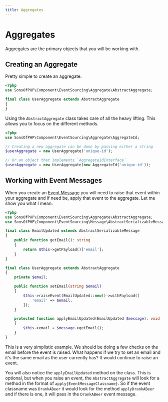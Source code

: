 ```yaml
---
title: Aggregates
---
```


# Aggregates

Aggregates are the primary objects that you will be working with.

## Creating an Aggregate

Pretty simple to create an aggregate.

```php
<?php
use SonsOfPHP\Component\EventSourcing\Aggregate\AbstractAggregate;

final class UserAggregate extends AbstractAggregate
{
}
```

Using the `AbstractAggregate` class takes care of all the heavy lifting. This
allows you to focus on the different methods.

```php
<?php
use SonsOfPHP\Component\EventSourcing\Aggregate\AggregateId;

// Creating a new aggregate can be done by passing either a string
$userAggregate = new UserAggregate('unique-id');

// Or an object that implements `AggregateIdInterface`
$userAggregate = new UserAggregate(new AggregateId('unique-id'));
```

## Working with Event Messages

When you create an [Event Message](../event-messages/index.md) you will need to
raise that event within your aggregate and if need be, apply that event to the
aggregate. Let me show you what I mean.

```php
<?php
use SonsOfPHP\Component\EventSourcing\Aggregate\AbstractAggregate;
use SonsOfPHP\Component\EventSourcing\Message\AbstractSerializableMessage;

final class EmailUpdated extends AbstractSerializableMessage
{
    public function getEmail(): string
    {
        return $this->getPayload()['email'];
    }
}

final class UserAggregate extends AbstractAggregate
{
    private $email;

    public function setEmail(string $email)
    {
        $this->raiseEvent(EmailUpdated::new()->withPayload([
            'email' => $email,
        ]);
    }

    protected function applyEmailUpdated(EmailUpdated $message): void
    {
        $this->email = $message->getEmail();
    }
}
```

This is a very simplistic example. We should be doing a few checks on the email
before the event is raised. What happens if we try to set an email and it's the
same email as the user currently has? It would continue to raise an event.

You will also notice the `applyEmailUpdated` method on the class. This is
optional, but when you raise an event, the `AbstractAggregate` will look for a
method in the format of `apply{EventMessageClassname}`. So if the event
classname was `DrankABeer` it would look for the method `applyDrankABeer` and if
there is one, it will pass in the `DrankABeer` event message.
